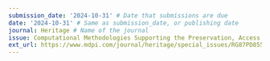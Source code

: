 ```yaml
---
submission_date: '2024-10-31' # Date that submissions are due
date: '2024-10-31' # Same as submission_date, or publishing date
journal: Heritage # Name of the journal
issue: Computational Methodologies Supporting the Preservation, Access and Re-use of Sound and Musical Cultural Heritage # Name of this issue
ext_url: https://www.mdpi.com/journal/heritage/special_issues/RG87PD855U # URL to call for articles for this issue
---
```

